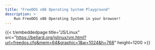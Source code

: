 ```yaml
---
title: "FreeDOS	x86	Operating System Playground"
description: >
    Run FreeDOS	x86 Operating System in your browser!
---
```


{{< t/embeddedpage title="JS/Linux" src="https://bellard.org/jslinux/vm.html?url=freedos.cfg&mem=64&graphic=1&w=1024&h=768" height=1200 >}}
